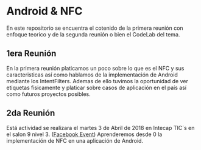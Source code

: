 <h1>Android & NFC</h1>
<p>En este repositorio se encuentra el cotenido de la primera reunión con enfoque teorico y de la segunda reunión o bien el CodeLab del tema.</p>

<h2>1era Reunión</h2>
<p>En la primera reunión platicamos un poco sobre lo que es el NFC y sus caracteristicas así como hablamos de la implementación de Android mediante los IntentFilters. Ademas de ello tuvimos la oportunidad de ver etiquetas fisicamente y platicar sobre casos de aplicación en el país así como futuros proyectos posibles.</p>

<h2>2da Reunión</h2>
<p>Está actividad se realizara el martes 3 de Abril de 2018 en Intecap TIC´s en el salon 9 nivel 3. (<a href="https://goo.gl/vSH4VJ">Facebook Event</a>)
Aprenderemos desde 0 la implementación de NFC en una aplicación de Android.</p>